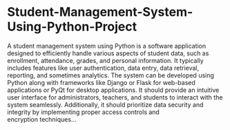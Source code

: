 # Student-Management-System-Using-Python-Project
A student management system using Python is a software application designed to efficiently handle various aspects of student data, such as enrollment, attendance, grades, and personal information. It typically includes features like user authentication, data entry, data retrieval, reporting, and sometimes analytics. The system can be developed using Python along with frameworks like Django or Flask for web-based applications or PyQt for desktop applications. It should provide an intuitive user interface for administrators, teachers, and students to interact with the system seamlessly. Additionally, it should prioritize data security and integrity by implementing proper access controls and encryption techniques...
